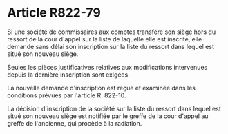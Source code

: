 # Article R822-79

Si une société de commissaires aux comptes transfère son siège hors du ressort de la cour d'appel sur la liste de laquelle elle est inscrite, elle demande sans délai son inscription sur la liste du ressort dans lequel est situé son nouveau siège.

Seules les pièces justificatives relatives aux modifications intervenues depuis la dernière inscription sont exigées.

La nouvelle demande d'inscription est reçue et examinée dans les conditions prévues par l'article R. 822-10.

La décision d'inscription de la société sur la liste du ressort dans lequel est situé son nouveau siège est notifiée par le greffe de la cour d'appel au greffe de l'ancienne, qui procède à la radiation.

